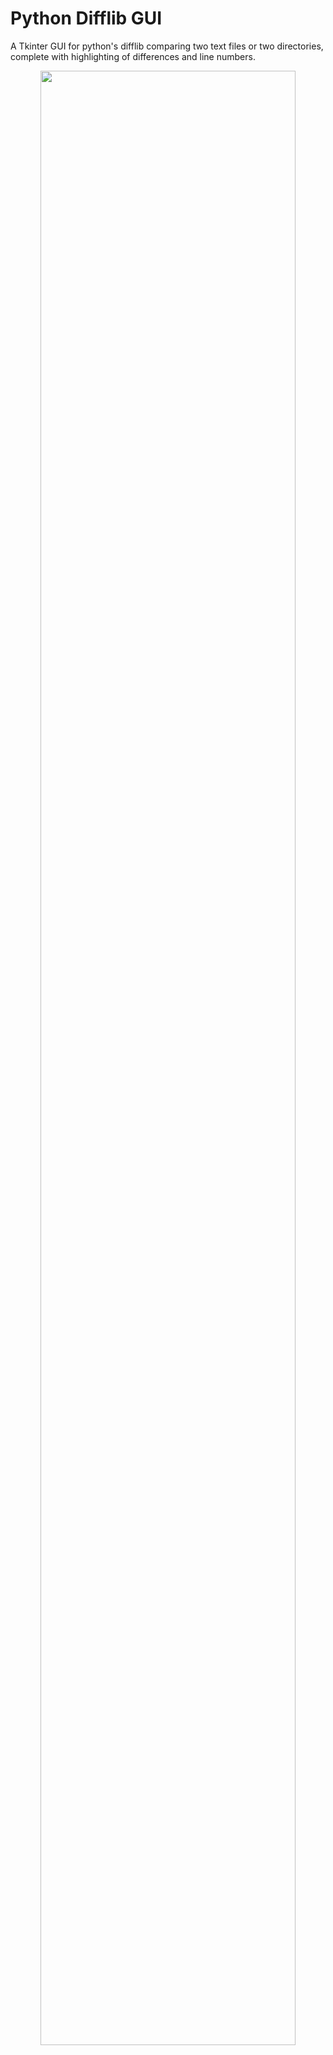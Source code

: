 # Python Difflib GUI
A Tkinter GUI for python's difflib comparing two text files or two directories, complete with highlighting of differences and line numbers.

<p align="center">
  <img src="https://github.com/yebrahim/python-difflib-gui/blob/master/screenshot.png" width="90%"/>
</p>
